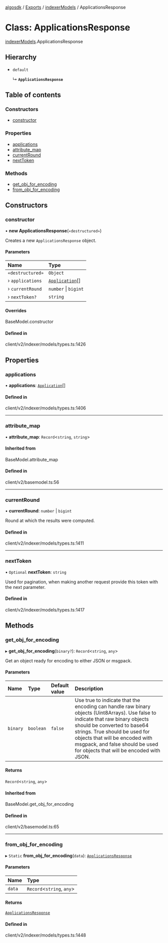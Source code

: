 [algosdk](../README.md) / [Exports](../modules.md) / [indexerModels](../modules/indexerModels.md) / ApplicationsResponse

# Class: ApplicationsResponse

[indexerModels](../modules/indexerModels.md).ApplicationsResponse

## Hierarchy

- `default`

  ↳ **`ApplicationsResponse`**

## Table of contents

### Constructors

- [constructor](indexerModels.ApplicationsResponse.md#constructor)

### Properties

- [applications](indexerModels.ApplicationsResponse.md#applications)
- [attribute\_map](indexerModels.ApplicationsResponse.md#attribute_map)
- [currentRound](indexerModels.ApplicationsResponse.md#currentround)
- [nextToken](indexerModels.ApplicationsResponse.md#nexttoken)

### Methods

- [get\_obj\_for\_encoding](indexerModels.ApplicationsResponse.md#get_obj_for_encoding)
- [from\_obj\_for\_encoding](indexerModels.ApplicationsResponse.md#from_obj_for_encoding)

## Constructors

### constructor

• **new ApplicationsResponse**(`«destructured»`)

Creates a new `ApplicationsResponse` object.

#### Parameters

| Name | Type |
| :------ | :------ |
| `«destructured»` | `Object` |
| › `applications` | [`Application`](indexerModels.Application.md)[] |
| › `currentRound` | `number` \| `bigint` |
| › `nextToken?` | `string` |

#### Overrides

BaseModel.constructor

#### Defined in

client/v2/indexer/models/types.ts:1426

## Properties

### applications

• **applications**: [`Application`](indexerModels.Application.md)[]

#### Defined in

client/v2/indexer/models/types.ts:1406

___

### attribute\_map

• **attribute\_map**: `Record`\<`string`, `string`\>

#### Inherited from

BaseModel.attribute\_map

#### Defined in

client/v2/basemodel.ts:56

___

### currentRound

• **currentRound**: `number` \| `bigint`

Round at which the results were computed.

#### Defined in

client/v2/indexer/models/types.ts:1411

___

### nextToken

• `Optional` **nextToken**: `string`

Used for pagination, when making another request provide this token with the
next parameter.

#### Defined in

client/v2/indexer/models/types.ts:1417

## Methods

### get\_obj\_for\_encoding

▸ **get_obj_for_encoding**(`binary?`): `Record`\<`string`, `any`\>

Get an object ready for encoding to either JSON or msgpack.

#### Parameters

| Name | Type | Default value | Description |
| :------ | :------ | :------ | :------ |
| `binary` | `boolean` | `false` | Use true to indicate that the encoding can handle raw binary objects (Uint8Arrays). Use false to indicate that raw binary objects should be converted to base64 strings. True should be used for objects that will be encoded with msgpack, and false should be used for objects that will be encoded with JSON. |

#### Returns

`Record`\<`string`, `any`\>

#### Inherited from

BaseModel.get\_obj\_for\_encoding

#### Defined in

client/v2/basemodel.ts:65

___

### from\_obj\_for\_encoding

▸ `Static` **from_obj_for_encoding**(`data`): [`ApplicationsResponse`](indexerModels.ApplicationsResponse.md)

#### Parameters

| Name | Type |
| :------ | :------ |
| `data` | `Record`\<`string`, `any`\> |

#### Returns

[`ApplicationsResponse`](indexerModels.ApplicationsResponse.md)

#### Defined in

client/v2/indexer/models/types.ts:1448

